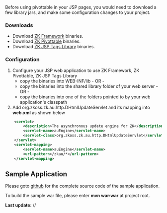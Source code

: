 

Before using pivottable in your JSP pages, you would need to download a
few library jars, and make some configuration changes to your project.

### Downloads

- Download [ZK Framework](http://www.zkoss.org/download/zk.dsp)
  binaries.
- Download [ZK Pivottable](http://www.zkoss.org/download/zkpivottable.dsp) binaries.
- Download [ZK JSP Tags Library](http://www.zkoss.org/download/zkjsp.dsp) binaries.

### Configuration

1.  Configure your JSP web application to use ZK Framework, ZK
    Pivottable, ZK JSP Tags Library
    - copy the binaries into WEB-INF/lib - OR -
    - copy the binaries into the shared library folder of your web
      server - OR -
    - copy the binaries into one of the folders pointed to by your web
      application's classpath
2.  Add <javadoc>org.zkoss.zk.au.http.DHtmlUpdateServlet</javadoc> and
    its mapping into **web.xml** as shown below

```xml
    <servlet>
        <description>The asynchronous update engine for ZK</description>
        <servlet-name>auEngine</servlet-name>
        <servlet-class>org.zkoss.zk.au.http.DHtmlUpdateServlet</servlet-class>
    </servlet>
    <servlet-mapping>
        <servlet-name>auEngine</servlet-name>
        <url-pattern>/zkau/*</url-pattern>
    </servlet-mapping>
```

## Sample Application

Please goto
[github](https://github.com/leeyt/ZKSmalltalk/tree/master/zkpvtjsp/) for
the complete source code of the sample application.

To build the sample war file, please enter **mvn war:war** at project
root.

**Last update:** //
